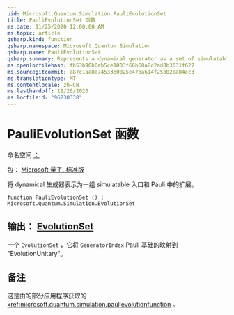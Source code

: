 ```yaml
---
uid: Microsoft.Quantum.Simulation.PauliEvolutionSet
title: PauliEvolutionSet 函数
ms.date: 11/25/2020 12:00:00 AM
ms.topic: article
qsharp.kind: function
qsharp.namespace: Microsoft.Quantum.Simulation
qsharp.name: PauliEvolutionSet
qsharp.summary: Represents a dynamical generator as a set of simulatable gates and an expansion in the Pauli basis.
ms.openlocfilehash: fb53b90b6ab5ce1003f66b68a8c2ad8b3631f627
ms.sourcegitcommit: a87c1aa8e7453360025e47ba614f25b02ea84ec3
ms.translationtype: MT
ms.contentlocale: zh-CN
ms.lasthandoff: 11/26/2020
ms.locfileid: "96230338"
---
```

# <a name="paulievolutionset-function"></a>PauliEvolutionSet 函数

命名空间 [：](xref:Microsoft.Quantum.Simulation)

包： [Microsoft 量子. 标准版](https://nuget.org/packages/Microsoft.Quantum.Standard)


将 dynamical 生成器表示为一组 simulatable 入口和 Pauli 中的扩展。

```qsharp
function PauliEvolutionSet () : Microsoft.Quantum.Simulation.EvolutionSet
```


## <a name="output--evolutionset"></a>输出： [EvolutionSet](xref:Microsoft.Quantum.Simulation.EvolutionSet)

一个 `EvolutionSet` ，它将 `GeneratorIndex` Pauli 基础的映射到 "EvolutionUnitary"。

## <a name="remarks"></a>备注

这是由的部分应用程序获取的 <xref:microsoft.quantum.simulation.paulievolutionfunction> 。